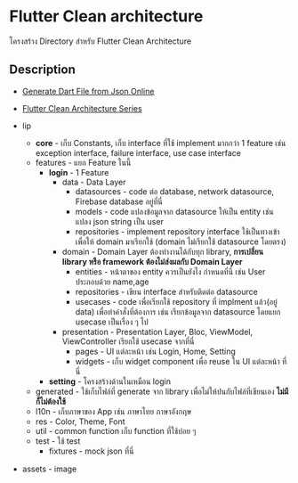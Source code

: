 # Flutter Clean architecture

โครงสร้าง Directory สำหรับ Flutter Clean Architecture

## Description

- [Generate Dart File from Json Online](https://app.quicktype.io/?l=dart)

- [Flutter Clean Architecture Series](https://devmuaz.medium.com/flutter-clean-architecture-series-part-1-d2d4c2e75c47)

- lip
  - **core** - เก็บ Constants, เก็บ interface ที่ใช้ implement มากกว่า 1 feature เช่น exception interface, failure interface, use case interface
  - features - แยก Feature ในนี้
    - **login** - 1 Feature
      - data - Data Layer
        - datasources - code ต่อ database, network datasource, Firebase database อยู่ที่นี่
        - models - code แปลงข้อมูลจาก datasource ให้เป็น entity เช่น แปลง json string เป็น user
        - repositories - implement repository interface ใช้เป็นทางเข้าเพื่อให้ domain มาเรียกใช้ (domain ไม่เรียกใช้ datasource โดยตรง)
      - domain - Domain Layer ต้องทำงานได้กับทุก library, **การเปลี่ยน library หรือ framework ต้องไม่ส่งผลกับ Domain Layer**
        - entities - หน้าตาของ entity ควรเป็นยังไง กำหนดที่นี่ เช่น User ประกอบด้วย name,age
        - repositories - เขียน interface สำหรับติดต่อ datasource
        - usecases - code เพื่อเรียกใช้ repository ที่ implment แล้ว(อยู่ data) เพื่อทำคำสั่งที่ต้องการ เช่น เรียกข้อมูลจาก datasource โดยแยก usecase เป็นเรื่อง ๆ ไป
      - presentation - Presentation Layer, Bloc, ViewModel, ViewController เรียกใช้ usecase จากที่นี่
        - pages - UI แต่ละหน้า เช่น Login, Home, Setting
        - widgets - เก็บ widget component เพื่อ reuse ใน UI แต่ละหน้า ที่นี่
    - **setting** - โครงสร้างด้านในเหมือน login
  - generated - ใช้เก็บไฟล์ที่ generate จาก library เพื่อไม่ให้ปนกับไฟล์ที่เขียนเอง **ไม่มีก็ไม่ต้องใช้**
  - l10n - เก็บภาษาของ App เช่น ภาษาไทย ภาษาอังกฤษ
  - res - Color, Theme, Font
  - util - common function เก็บ function ที่ใช้บ่อย ๆ
  - test - ใช้ test
    - fixtures - mock json ที่นี่
- assets - image
